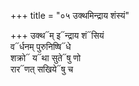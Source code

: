 +++
title = "०५ उक्थमिन्द्राय शंस्यं"

+++
उक्थ᳓म् इ᳓न्द्राय शं᳓सियं  
व᳓र्धनम् पुरुनिष्षि᳓धे  
शक्रो᳓ य᳓था सुते᳓षु णो  
रार᳓णत् सखिये᳓षु च